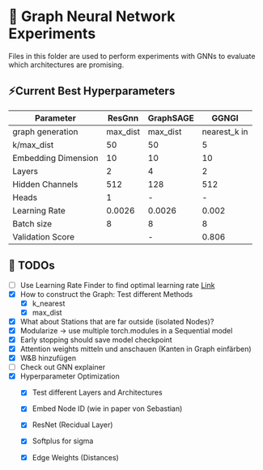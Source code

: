 # 🧪 Graph Neural Network Experiments

Files in this folder are used to perform experiments with GNNs to evaluate which architectures are promising.

## ⚡️Current Best Hyperparameters
  
| Parameter           | ResGnn   | GraphSAGE | GGNGI        |
|---------------------|----------|-----------|--------------|
| graph generation    | max_dist | max_dist  | nearest_k in |
| k/max_dist          | 50       | 50        | 5            |
| Embedding Dimension | 10       | 10        | 10           |
| Layers              | 2        | 4         | 2            |
| Hidden Channels     | 512      | 128       | 512          |
| Heads               | 1        | -         | -            |
| Learning Rate       | 0.0026   | 0.0026    | 0.002        |
| Batch size          | 8        | 8         | 8            |
| Validation Score    |          | -         | 0.806        |


## 🚧 TODOs

- [ ] Use Learning Rate Finder to find optimal learning rate [Link](https://github.com/davidtvs/pytorch-lr-finder)
- [x] How to construct the Graph: Test different Methods
  - [x] k_nearest
  - [x] max_dist
- [x] What about Stations that are far outside (isolated Nodes)?
- [x] Modularize -> use multiple torch.modules in a Sequential model
- [x] Early stopping should save model checkpoint
- [x] Attention weights mitteln und anschauen (Kanten in Graph einfärben)
- [x] W&B hinzufügen
- [ ] Check out GNN explainer
- [x] Hyperparameter Optimization
  - [x] Test different Layers and Architectures
  - [x] Embed Node ID (wie in paper von Sebastian)
  - [x] ResNet (Recidual Layer)
  - [x] Softplus for sigma
  - [x] Edge Weights (Distances)

